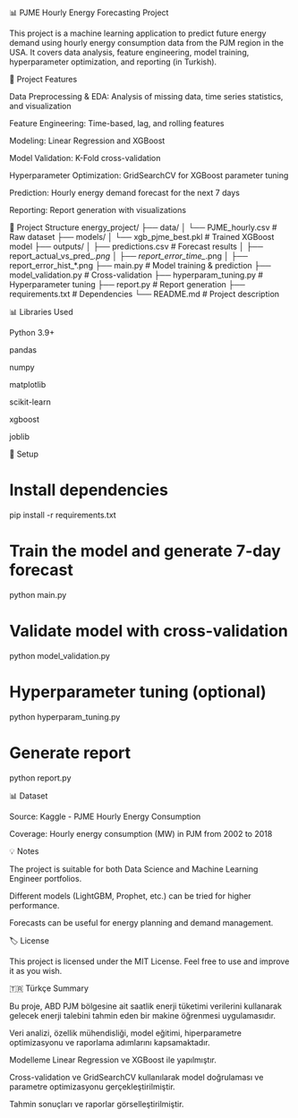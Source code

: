 📊 PJME Hourly Energy Forecasting Project

This project is a machine learning application to predict future energy demand using hourly energy consumption data from the PJM region in the USA.
It covers data analysis, feature engineering, model training, hyperparameter optimization, and reporting (in Turkish).

🚀 Project Features

Data Preprocessing & EDA: Analysis of missing data, time series statistics, and visualization

Feature Engineering: Time-based, lag, and rolling features

Modeling: Linear Regression and XGBoost

Model Validation: K-Fold cross-validation

Hyperparameter Optimization: GridSearchCV for XGBoost parameter tuning

Prediction: Hourly energy demand forecast for the next 7 days

Reporting: Report generation with visualizations

📂 Project Structure
energy_project/
├── data/
│   └── PJME_hourly.csv           # Raw dataset
├── models/
│   └── xgb_pjme_best.pkl         # Trained XGBoost model
├── outputs/
│   ├── predictions.csv           # Forecast results
│   ├── report_actual_vs_pred_*.png
│   ├── report_error_time_*.png
│   ├── report_error_hist_*.png
├── main.py                       # Model training & prediction
├── model_validation.py           # Cross-validation
├── hyperparam_tuning.py          # Hyperparameter tuning
├── report.py                     # Report generation
├── requirements.txt              # Dependencies
└── README.md                     # Project description

📊 Libraries Used

Python 3.9+

pandas

numpy

matplotlib

scikit-learn

xgboost

joblib

🔧 Setup
# Install dependencies
pip install -r requirements.txt

# Train the model and generate 7-day forecast
python main.py

# Validate model with cross-validation
python model_validation.py

# Hyperparameter tuning (optional)
python hyperparam_tuning.py

# Generate report
python report.py

📊 Dataset

Source: Kaggle - PJME Hourly Energy Consumption

Coverage: Hourly energy consumption (MW) in PJM from 2002 to 2018

💡 Notes

The project is suitable for both Data Science and Machine Learning Engineer portfolios.

Different models (LightGBM, Prophet, etc.) can be tried for higher performance.

Forecasts can be useful for energy planning and demand management.

🏷 License

This project is licensed under the MIT License.
Feel free to use and improve it as you wish.

🇹🇷 Türkçe Summary

Bu proje, ABD PJM bölgesine ait saatlik enerji tüketimi verilerini kullanarak gelecek enerji talebini tahmin eden bir makine öğrenmesi uygulamasıdır.

Veri analizi, özellik mühendisliği, model eğitimi, hiperparametre optimizasyonu ve raporlama adımlarını kapsamaktadır.

Modelleme Linear Regression ve XGBoost ile yapılmıştır.

Cross-validation ve GridSearchCV kullanılarak model doğrulaması ve parametre optimizasyonu gerçekleştirilmiştir.

Tahmin sonuçları ve raporlar görselleştirilmiştir.
